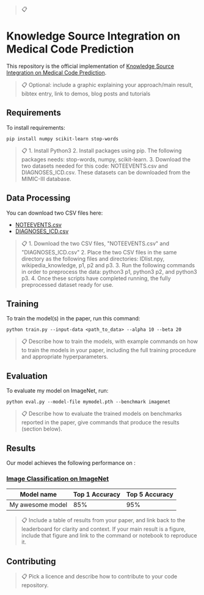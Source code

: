 >📋  

# Knowledge Source Integration on Medical Code Prediction

This repository is the official implementation of [Knowledge Source Integration on Medical Code Prediction](https://dl.acm.org/doi/10.1145/3308558.3313485).

>📋  Optional: include a graphic explaining your approach/main result, bibtex entry, link to demos, blog posts and tutorials

## Requirements

To install requirements:

```setup
pip install numpy scikit-learn stop-words
```

>📋  1. Install Python3  2. Install packages using pip. The following packages needs: stop-words, numpy, scikit-learn. 3. Download the two datasets needed for this code: NOTEEVENTS.csv and DIAGNOSES_ICD.csv. These datasets can be                   downloaded from the MIMIC-III database.


## Data Processing

You can download two CSV files here:
- [NOTEEVENTS.csv](https://drive.google.com/file/d/13fs4Zn-LyOtqBHgp0V9FN8PQi3LIMN53/view?usp=sharing)
- [DIAGNOSES_ICD.csv](https://drive.google.com/file/d/1VG51aodS4omPDcIv6m2oQFnjxZwRawmc/view?usp=sharing)

>📋  1. Download the two CSV files, "NOTEEVENTS.csv" and "DIAGNOSES_ICD.csv"
     2. Place the two CSV files in the same directory as the following files and directories: IDlist.npy,          wikipedia_knowledge, p1, p2 and p3.
     3. Run the following commands in order to preprocess the data: python3 p1, python3 p2, and python3 p3.
     4. Once these scripts have completed running, the fully preprocessed dataset ready for use.

## Training

To train the model(s) in the paper, run this command:

```train
python train.py --input-data <path_to_data> --alpha 10 --beta 20
```

>📋  Describe how to train the models, with example commands on how to train the models in your paper, including the full training procedure and appropriate hyperparameters.

## Evaluation

To evaluate my model on ImageNet, run:

```eval
python eval.py --model-file mymodel.pth --benchmark imagenet
```

>📋  Describe how to evaluate the trained models on benchmarks reported in the paper, give commands that produce the results (section below).


## Results

Our model achieves the following performance on :

### [Image Classification on ImageNet](https://paperswithcode.com/sota/image-classification-on-imagenet)

| Model name         | Top 1 Accuracy  | Top 5 Accuracy |
| ------------------ |---------------- | -------------- |
| My awesome model   |     85%         |      95%       |

>📋  Include a table of results from your paper, and link back to the leaderboard for clarity and context. If your main result is a figure, include that figure and link to the command or notebook to reproduce it. 


## Contributing

>📋  Pick a licence and describe how to contribute to your code repository. 
